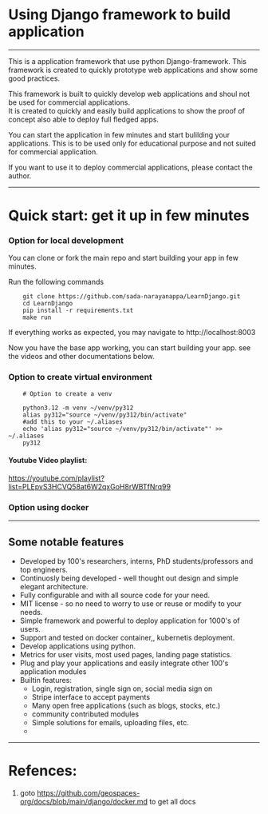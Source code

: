 # Using Django framework to build application
---

This is a application framework that use python Django-framework. 
This framework is created to quickly prototype web applications and show some good practices.

This framework is built to quickly develop web applications and shoul not be used for commercial applications.  
It is created to quickly and easily build applications to show the proof of concept also able to deploy full fledged apps. 

You can start the application in few minutes and start bulilding your applications.
This is to be used only for educational purpose and not suited for commercial application.

If you want to use it to deploy commercial applications, please contact the author.

---
# Quick start: get it up in few minutes

### Option for local development

You can clone or fork the main repo and start building your app in few minutes.

Run the following commands
```
    git clone https://github.com/sada-narayanappa/LearnDjango.git
    cd LearnDjango
    pip install -r requirements.txt
    make run
```
If everything works as expected, you may navigate to http://localhost:8003

Now you have the base app working, you can start building your app.
see the videos and other documentations below.

### Option to create virtual environment
```{}
    # Option to create a venv 
    
    python3.12 -m venv ~/venv/py312
    alias py312="source ~/venv/py312/bin/activate"
    #add this to your ~/.aliases
    echo 'alias py312="source ~/venv/py312/bin/activate"' >> ~/.aliases
    py312
```

#### Youtube Video playlist:
https://youtube.com/playlist?list=PLEpvS3HCVQ58at6W2qxGoH8rWBTfNrq99

### Option using docker

---

## Some notable features

* Developed by 100's researchers, interns, PhD students/professors and top engineers.
* Continuosly being developed - well thought out design and simple elegant architecture.
* Fully configurable and with all source code for your need.
* MIT license - so no need to worry to use or reuse or modify to your needs.
* Simple framework and powerful to deploy application for 1000's of users.
* Support and tested on docker container,, kubernetis deployment.
* Develop applications using python.
* Metrics for user visits, most used pages, landing page statistics.
* Plug and play your applications and easily integrate other 100's application modules
* Builtin features:
    * Login, registration, single sign on, social media sign on
    * Stripe interface to accept payments
    * Many open free applications (such as blogs, stocks, etc.)
    * community contributed modules
    * Simple solutions for emails, uploading files, etc.
    * 

---
# Refences:

1. goto https://github.com/geospaces-org/docs/blob/main/django/docker.md to get all docs

